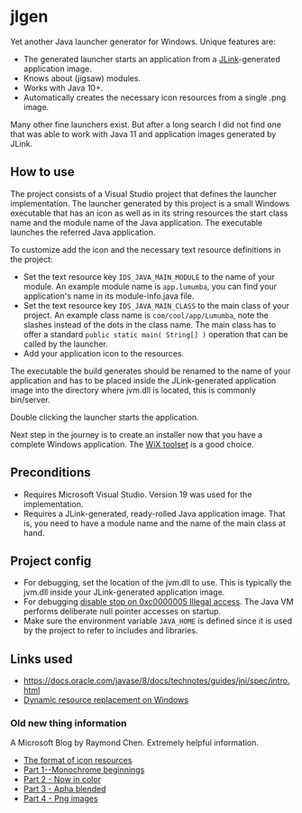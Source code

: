 # jlgen

Yet another Java launcher generator for Windows. Unique features are:
* The generated launcher starts an application from a [JLink](https://docs.oracle.com/en/java/javase/11/tools/jlink.html)-generated application image.
* Knows about (jigsaw) modules.
* Works with Java 10+.
* Automatically creates the necessary icon resources from a single .png image.

Many other fine launchers exist.  But after a long search I did not find one that was able to work with Java 11 and application images generated by JLink.

## How to use
The project consists of a Visual Studio project that defines the launcher implementation.  The launcher generated by this project is a small Windows executable that has an icon as well as in its string resources the start class name and the module name of the Java application. The executable launches the referred Java application.

To customize add the icon and the necessary text resource definitions in the project:

* Set the text resource key `IDS_JAVA_MAIN_MODULE` to the name of your module.  An example module name is `app.lumumba`, you can find your application's name in its module-info.java file.
* Set the text resource key `IDS_JAVA_MAIN_CLASS` to the main class of your project.  An example class name is `com/cool/app/Lumumba`, note the slashes instead of the dots in the class name.  The main class has to offer a standard `public static main( String[] )` operation that can be called by the launcher.
* Add your application icon to the resources.

The executable the build generates should be renamed to the name of your application and has to be placed inside the JLink-generated application image into the directory where jvm.dll is located, this is commonly bin/server.

Double clicking the launcher starts the application.

Next step in the journey is to create an installer now that you have a complete Windows application. The [WiX toolset](https://wixtoolset.org/) is a good choice.

## Preconditions
* Requires Microsoft Visual Studio.  Version 19 was used for the implementation.
* Requires a JLink-generated, ready-rolled Java application image.  That is, you need to have a module name and the name of the main class at hand.

## Project config
* For debugging, set the location of the jvm.dll to use.  This is typically the jvm.dll inside your JLink-generated application image.
* For debugging [disable stop on 0xc0000005 Illegal access](https://stackoverflow.com/questions/36250235/exception-0xc0000005-from-jni-createjavavm-jvm-dll).  The Java VM performs deliberate null pointer accesses on startup.
* Make sure the environment variable `JAVA_HOME` is defined since it is used by the project to refer to includes and libraries.

## Links used
* https://docs.oracle.com/javase/8/docs/technotes/guides/jni/spec/intro.html
* [Dynamic resource replacement on Windows](https://docs.microsoft.com/en-us/windows/win32/menurc/adding-deleting-and-replacing-resources)

### Old new thing information
A Microsoft Blog by Raymond Chen.  Extremely helpful information.
* [The format of icon resources](https://devblogs.microsoft.com/oldnewthing/20120720-00/?p=7083)
* [Part 1--Monochrome beginnings](https://devblogs.microsoft.com/oldnewthing/20101018-00/?p=12513)
* [Part 2 - Now in color](https://devblogs.microsoft.com/oldnewthing/20101019-00/?p=12503)
* [Part 3 - Apha blended](https://devblogs.microsoft.com/oldnewthing/20101021-00/?p=12483)
* [Part 4 - Png images](https://devblogs.microsoft.com/oldnewthing/20101022-00/?p=12473)
